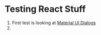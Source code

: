 # Testing React Stuff

1. First test is looking at [Material UI Dialogs](https://material-ui.com/demos/dialogs/)
2. 
